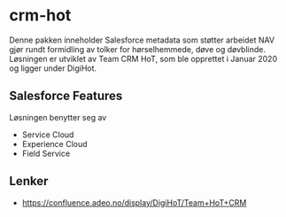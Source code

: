 # crm-hot

Denne pakken inneholder Salesforce metadata som støtter arbeidet NAV gjør rundt formidling av tolker for hørselhemmede, døve og døvblinde. Løsningen er utviklet av Team CRM HoT, som ble opprettet i Januar 2020 og ligger under DigiHot.

## Salesforce Features

Løsningen benytter seg av 
- Service Cloud
- Experience Cloud
- Field Service

## Lenker
- https://confluence.adeo.no/display/DigiHoT/Team+HoT+CRM
